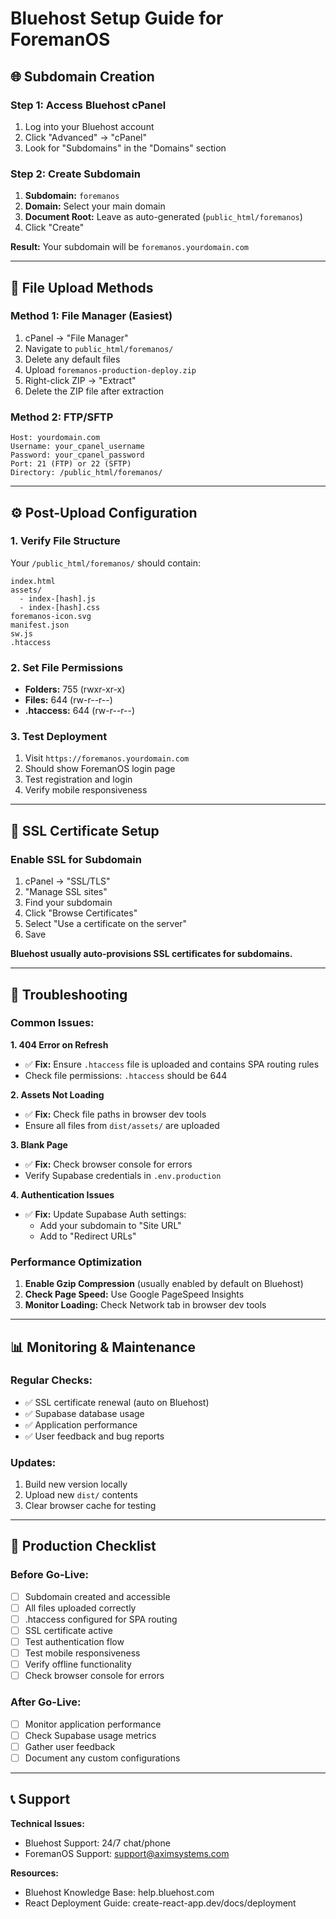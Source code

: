 # Bluehost Setup Guide for ForemanOS

## 🌐 **Subdomain Creation**

### **Step 1: Access Bluehost cPanel**
1. Log into your Bluehost account
2. Click "Advanced" → "cPanel"
3. Look for "Subdomains" in the "Domains" section

### **Step 2: Create Subdomain**
1. **Subdomain:** `foremanos`
2. **Domain:** Select your main domain
3. **Document Root:** Leave as auto-generated (`public_html/foremanos`)
4. Click "Create"

**Result:** Your subdomain will be `foremanos.yourdomain.com`

---

## 📁 **File Upload Methods**

### **Method 1: File Manager (Easiest)**
1. cPanel → "File Manager"
2. Navigate to `public_html/foremanos/`
3. Delete any default files
4. Upload `foremanos-production-deploy.zip`
5. Right-click ZIP → "Extract"
6. Delete the ZIP file after extraction

### **Method 2: FTP/SFTP**
```
Host: yourdomain.com
Username: your_cpanel_username  
Password: your_cpanel_password
Port: 21 (FTP) or 22 (SFTP)
Directory: /public_html/foremanos/
```

---

## ⚙️ **Post-Upload Configuration**

### **1. Verify File Structure**
Your `/public_html/foremanos/` should contain:
```
index.html
assets/
  - index-[hash].js
  - index-[hash].css
foremanos-icon.svg
manifest.json
sw.js
.htaccess
```

### **2. Set File Permissions**
- **Folders:** 755 (rwxr-xr-x)
- **Files:** 644 (rw-r--r--)
- **.htaccess:** 644 (rw-r--r--)

### **3. Test Deployment**
1. Visit `https://foremanos.yourdomain.com`
2. Should show ForemanOS login page
3. Test registration and login
4. Verify mobile responsiveness

---

## 🔐 **SSL Certificate Setup**

### **Enable SSL for Subdomain**
1. cPanel → "SSL/TLS"
2. "Manage SSL sites"
3. Find your subdomain
4. Click "Browse Certificates"
5. Select "Use a certificate on the server"
6. Save

**Bluehost usually auto-provisions SSL certificates for subdomains.**

---

## 🚨 **Troubleshooting**

### **Common Issues:**

**1. 404 Error on Refresh**
- ✅ **Fix:** Ensure `.htaccess` file is uploaded and contains SPA routing rules
- Check file permissions: `.htaccess` should be 644

**2. Assets Not Loading**
- ✅ **Fix:** Check file paths in browser dev tools
- Ensure all files from `dist/assets/` are uploaded

**3. Blank Page**
- ✅ **Fix:** Check browser console for errors
- Verify Supabase credentials in `.env.production`

**4. Authentication Issues**
- ✅ **Fix:** Update Supabase Auth settings:
  - Add your subdomain to "Site URL"
  - Add to "Redirect URLs"

### **Performance Optimization**
1. **Enable Gzip Compression** (usually enabled by default on Bluehost)
2. **Check Page Speed:** Use Google PageSpeed Insights
3. **Monitor Loading:** Check Network tab in browser dev tools

---

## 📊 **Monitoring & Maintenance**

### **Regular Checks:**
- ✅ SSL certificate renewal (auto on Bluehost)
- ✅ Supabase database usage
- ✅ Application performance
- ✅ User feedback and bug reports

### **Updates:**
1. Build new version locally
2. Upload new `dist/` contents
3. Clear browser cache for testing

---

## 🎯 **Production Checklist**

### **Before Go-Live:**
- [ ] Subdomain created and accessible
- [ ] All files uploaded correctly
- [ ] .htaccess configured for SPA routing
- [ ] SSL certificate active
- [ ] Test authentication flow
- [ ] Test mobile responsiveness
- [ ] Verify offline functionality
- [ ] Check browser console for errors

### **After Go-Live:**
- [ ] Monitor application performance
- [ ] Check Supabase usage metrics
- [ ] Gather user feedback
- [ ] Document any custom configurations

---

## 📞 **Support**

**Technical Issues:**
- Bluehost Support: 24/7 chat/phone
- ForemanOS Support: support@aximsystems.com

**Resources:**
- Bluehost Knowledge Base: help.bluehost.com
- React Deployment Guide: create-react-app.dev/docs/deployment